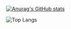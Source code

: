 [![Anurag's GitHub stats](https://github-readme-stats.vercel.app/api?username=tarishenrique&show_icons=true&theme=merko)](https://github.com/anuraghazra/github-readme-stats)

![Top Langs](https://github-readme-stats.vercel.app/api/top-langs/?username=tarishenrique&langs_count=8&theme=merko)

<!--
[![Harlok's WakaTime stats](https://github-readme-stats.vercel.app/api/wakatime?username=tarishenrique)](https://github.com/anuraghazra/github-readme-stats)
-->

<!--
**tarishenrique/tarishenrique** is a ✨ _special_ ✨ repository because its `README.md` (this file) appears on your GitHub profile.

Here are some ideas to get you started:

- 🔭 I’m currently working on ...
- 🌱 I’m currently learning ...
- 👯 I’m looking to collaborate on ...
- 🤔 I’m looking for help with ...
- 💬 Ask me about ...
- 📫 How to reach me: ...
- 😄 Pronouns: ...
- ⚡ Fun fact: ...
-->
